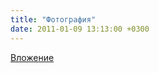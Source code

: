 ```yaml
---
title: "Фотография"
date: 2011-01-09 13:13:00 +0300
---
```



[Вложение](https://vk.com/photo41076938_207365367)
